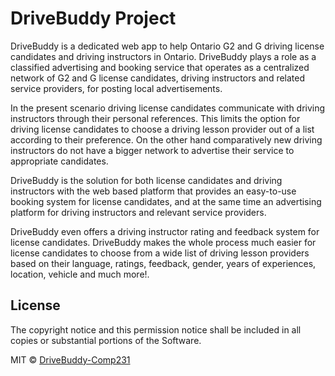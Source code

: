 # DriveBuddy Project

DriveBuddy is a dedicated web app to help Ontario G2 and G driving license candidates and driving instructors in Ontario. DriveBuddy plays a role as a classified advertising and booking service that operates as a centralized network of G2 and G license candidates, driving instructors and related service providers, for posting local advertisements.

In the present scenario driving license candidates communicate with driving instructors through their personal references. This limits the option for driving license candidates to choose a driving lesson provider out of a list according to their preference. On the other hand comparatively new driving instructors do not have a bigger network to advertise their service to appropriate candidates.

DriveBuddy is the solution for both license candidates and driving instructors with the web based platform that provides an easy-to-use booking system for license candidates, and at the same time an advertising platform for driving instructors and relevant service providers. 

DriveBuddy even offers a driving instructor rating and feedback system for license candidates.
DriveBuddy makes the whole process much easier for license candidates to choose from a wide list of driving lesson providers based on their language, ratings, feedback, gender, years of experiences, location, vehicle and much more!.

## License

The copyright notice and this permission notice shall be included in all
copies or substantial portions of the Software.

MIT © [DriveBuddy-Comp231]()